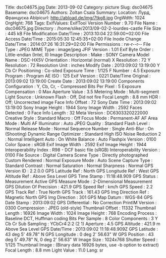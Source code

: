 Title: dsc04675.jpg
Date: 2013-09-02
Category: picture
Slug: dsc04675
Basename: dsc04675
Authors: Zoltan Csala
Summary:
Location: Лурд, Француска
Ablpicurl: http://abload.de/img/7tkg8.jpg
OrgWdth: 1024
OrgHght: 768
Tags:
ExifValues: ExifTool Version Number : 9.70
            File Name : dsc04675.jpg
            Directory : /home/slike/2013/09-02-2-lourdes-castle
            File Size : 445 kB
            File Modification Date/Time : 2013:10:04 22:59:00+02:00
            File Access Date/Time : 2015:05:30 12:45:35+02:00
            File Inode Change Date/Time : 2014:07:26 16:31:29+02:00
            File Permissions : rw-r--r--
            File Type : JPEG
            MIME Type : image/jpeg
            JFIF Version : 1.01
            Exif Byte Order : Little-endian (Intel, II)
            Image Description :
            Make : SONY
            Camera Model Name : DSC-HX5V
            Orientation : Horizontal (normal)
            X Resolution : 72
            Y Resolution : 72
            Resolution Unit : inches
            Modify Date : 2013:09:02 13:19:00
            Y Cb Cr Positioning : Co-sited
            Exposure Time : 1/125
            F Number : 4.5
            Exposure Program : Program AE
            ISO : 125
            Exif Version : 0221
            Date/Time Original : 2013:09:02 13:19:00
            Create Date : 2013:09:02 13:19:00
            Components Configuration : Y, Cb, Cr, -
            Compressed Bits Per Pixel : 5
            Exposure Compensation : 0
            Max Aperture Value : 3.5
            Metering Mode : Multi-segment
            Light Source : Unknown
            Flash : Off, Did not fire
            Focal Length : 8.8 mm
            HDR : Off; Uncorrected image
            Face Info Offset : 72
            Sony Date Time : 2013:09:02 13:19:00
            Sony Image Height : 1944
            Sony Image Width : 2592
            Faces Detected : 0
            Face Info Length : 32
            Meta Version : DC6303320222000
            Creative Style : Standard
            Macro : Off
            Focus Mode : Permanent-AF
            AF Area Mode : Multi
            AF Illuminator : Auto
            JPEG Quality : Standard
            Flash Level : Normal
            Release Mode : Normal
            Sequence Number : Single
            Anti-Blur : On (Shooting)
            Dynamic Range Optimizer : Standard
            High ISO Noise Reduction 2 : Normal
            Intelligent Auto : On
            White Balance : Auto
            Flashpix Version : 0100
            Color Space : sRGB
            Exif Image Width : 2592
            Exif Image Height : 1944
            Interoperability Index : R98 - DCF basic file (sRGB)
            Interoperability Version : 0100
            File Source : Digital Camera
            Scene Type : Directly photographed
            Custom Rendered : Normal
            Exposure Mode : Auto
            Scene Capture Type : Standard
            Contrast : Normal
            Saturation : Normal
            Sharpness : Normal
            GPS Version ID : 2.2.0.0
            GPS Latitude Ref : North
            GPS Longitude Ref : West
            GPS Altitude Ref : Above Sea Level
            GPS Time Stamp : 11:18:48.909
            GPS Status : Measurement Active
            GPS Measure Mode : 2-Dimensional Measurement
            GPS Dilution Of Precision : 421.9
            GPS Speed Ref : km/h
            GPS Speed : 2.2
            GPS Track Ref : True North
            GPS Track : 161.43
            GPS Img Direction Ref : Magnetic North
            GPS Img Direction : 301
            GPS Map Datum : WGS-84
            GPS Date Stamp : 2013:09:02
            GPS Differential : No Correction
            PrintIM Version : 0300
            Compression : JPEG (old-style)
            Thumbnail Offset : 11332
            Thumbnail Length : 16926
            Image Width : 1024
            Image Height : 768
            Encoding Process : Baseline DCT, Huffman coding
            Bits Per Sample : 8
            Color Components : 3
            Y Cb Cr Sub Sampling : YCbCr4:2:2 (2 1)
            Aperture : 4.5
            GPS Altitude : 421.9 m Above Sea Level
            GPS Date/Time : 2013:09:02 11:18:48.909Z
            GPS Latitude : 43 deg 5' 49.78" N
            GPS Longitude : 0 deg 2' 56.63" W
            GPS Position : 43 deg 5' 49.78" N, 0 deg 2' 56.63" W
            Image Size : 1024x768
            Shutter Speed : 1/125
            Thumbnail Image : (Binary data 16926 bytes, use -b option to extract)
            Focal Length : 8.8 mm
            Light Value : 11.0
Lang: sr

